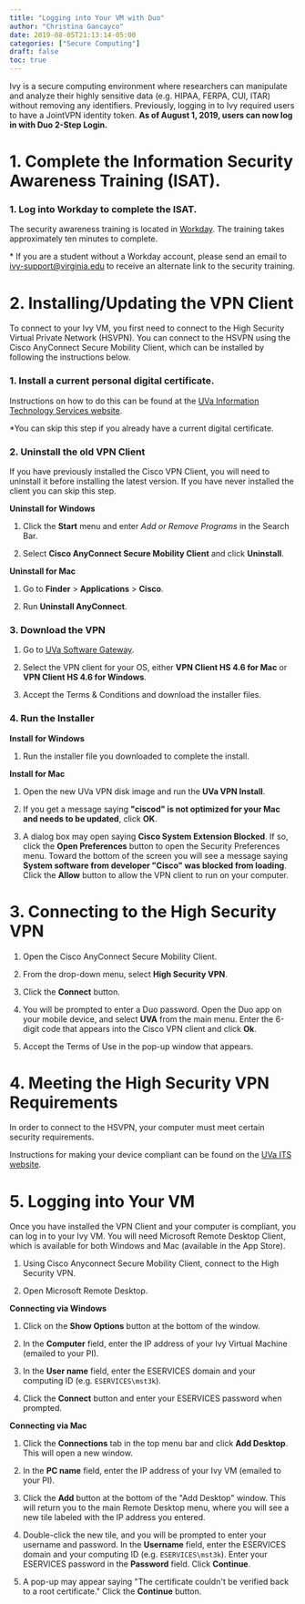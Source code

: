 ```yaml
---
title: "Logging into Your VM with Duo"
author: "Christina Gancayco"
date: 2019-08-05T21:13:14-05:00
categories: ["Secure Computing"]
draft: false
toc: true
---
```


<p class="lead">
Ivy is a secure computing environment where researchers can manipulate and analyze their 
highly sensitive data (e.g. HIPAA, FERPA, CUI, ITAR) without removing any identifiers. 
Previously, logging in to Ivy required users to have a JointVPN identity token. <b>As of 
August 1, 2019, users can now log in with Duo 2-Step Login.</b>
</p>

# 1. Complete the Information Security Awareness Training (ISAT).

### 1. Log into Workday to complete the ISAT.

The security awareness training is located in [Workday](https://www.myworkday.com/uva/d/inst/1$17816/17816$202.htmld). The training takes approximately ten minutes to complete.

\* If you are a student without a Workday account, please send an email to ivy-support@virginia.edu to receive an alternate link to the security training.


# 2. Installing/Updating the VPN Client

To connect to your Ivy VM, you first need to connect to the High Security Virtual Private 
Network (HSVPN). You can connect to the HSVPN using the Cisco AnyConnect Secure Mobility Client, 
which can be installed by following the instructions below.

### 1. Install a current personal digital certificate.

Instructions on how to do this can be found at the [UVa Information Technology Services website](https://virginia.service-now.com/its?id=itsweb_kb_article&sys_id=58aafbcfdbf6c744f032f1f51d961927).

\*You can skip this step if you already have a current digital certificate.
    
### 2.  Uninstall the old VPN Client

If you have previously installed the Cisco VPN Client, you will need to uninstall it before installing the latest version. 
If you have never installed the client you can skip this step.

**Uninstall for Windows**

1. Click the **Start** menu and enter *Add or Remove Programs* in the Search Bar.
    
2. Select **Cisco AnyConnect Secure Mobility Client** and click **Uninstall**.

**Uninstall for Mac**

1. Go to **Finder** > **Applications** > **Cisco**.
    
2. Run **Uninstall AnyConnect**.
    
### 3. Download the VPN

1. Go to <a href="https://virginia.service-now.com/its?id=sg_catalog&sys_id=d66f4fd4db29274c2192e665059619d6&sysparm_category=06d7db5bdbfcab00cebc550a48961963" target="_blank">UVa Software Gateway</a>.

2. Select the VPN client for your OS, either **VPN Client HS 4.6 for Mac** or **VPN Client HS 4.6 for Windows**.

3. Accept the Terms & Conditions and download the installer files.

### 4. Run the Installer

**Install for Windows**

1. Run the installer file you downloaded to complete the install.

**Install for Mac**

1. Open the new UVa VPN disk image and run the **UVa VPN Install**.

2. If you get a message saying **"ciscod" is not optimized for your Mac and needs to be updated**, click **OK**.

3. A dialog box may open saying **Cisco System Extension Blocked**. If so, click the **Open Preferences** button to open the Security Preferences menu. Toward the bottom of the screen you will see a message saying **System software from developer "Cisco" was blocked from loading**. Click the **Allow** button to allow the VPN client to run on your computer.


# 3. Connecting to the High Security VPN

1. Open the Cisco AnyConnect Secure Mobility Client.

2. From the drop-down menu, select **High Security VPN**.

3. Click the **Connect** button.

4. You will be prompted to enter a Duo password. Open the Duo app on your mobile device, and select **UVA** from the main menu. Enter the 6-digit code that appears into the Cisco VPN client and click **Ok**.

5. Accept the Terms of Use in the pop-up window that appears.


# 4. Meeting the High Security VPN Requirements

In order to connect to the HSVPN, your computer must meet certain security requirements. 

Instructions for making your device compliant can be found on the <a href="https://virginia.service-now.com/its?id=itsweb_kb_article&sys_id=471fc126db16ebc0a6ddc19115961991" target="_blank">UVa ITS website</a>.

# 5. Logging into Your VM

Once you have installed the VPN Client and your computer is compliant, you can log in to your 
Ivy VM. You will need Microsoft Remote Desktop Client, which is available for both Windows and Mac (available in the App Store).

1. Using Cisco Anyconnect Secure Mobility Client, connect to the High Security VPN.

2. Open Microsoft Remote Desktop.

**Connecting via Windows**

1. Click on the **Show Options** button at the bottom of the window.

2. In the **Computer** field, enter the IP address of your Ivy Virtual Machine (emailed to your PI).

3. In the **User name** field, enter the ESERVICES domain and your computing ID (e.g. `ESERVICES\mst3k`).

4. Click the **Connect** button and enter your ESERVICES password when prompted.

**Connecting via Mac**

1. Click the **Connections** tab in the top menu bar and click **Add Desktop**. This will open a new window.

2. In the **PC name** field, enter the IP address of your Ivy VM (emailed to your PI).

3. Click the **Add** button at the bottom of the "Add Desktop" window. This will return you to the main Remote Desktop menu, where you will see a new tile labeled with the IP address you entered.

4. Double-click the new tile, and you will be prompted to enter your username and password. In the **Username** field, enter the ESERVICES domain and your computing ID (e.g. `ESERVICES\mst3k`). Enter your ESERVICES password in the **Password** field. Click **Continue**.

5. A pop-up may appear saying "The certificate couldn't be verified back to a root certificate." Click the **Continue** button.
